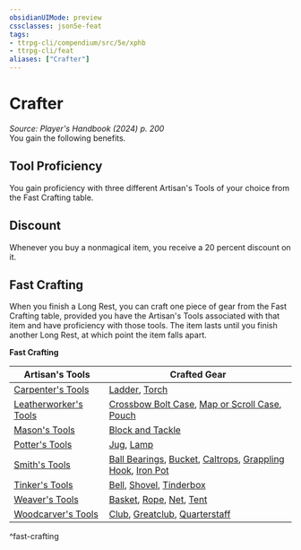 ```yaml
---
obsidianUIMode: preview
cssclasses: json5e-feat
tags:
- ttrpg-cli/compendium/src/5e/xphb
- ttrpg-cli/feat
aliases: ["Crafter"]
---
```

# Crafter
*Source: Player's Handbook (2024) p. 200*  
You gain the following benefits.

## Tool Proficiency

You gain proficiency with three different Artisan's Tools of your choice from the Fast Crafting table.

## Discount

Whenever you buy a nonmagical item, you receive a 20 percent discount on it.

## Fast Crafting

When you finish a Long Rest, you can craft one piece of gear from the Fast Crafting table, provided you have the Artisan's Tools associated with that item and have proficiency with those tools. The item lasts until you finish another Long Rest, at which point the item falls apart.

**Fast Crafting**

| Artisan's Tools | Crafted Gear |
|-----------------|--------------|
| [Carpenter's Tools](3-Mechanics/CLI/items/carpenters-tools-xphb.md) | [Ladder](3-Mechanics/CLI/items/ladder-xphb.md), [Torch](3-Mechanics/CLI/items/torch-xphb.md) |
| [Leatherworker's Tools](3-Mechanics/CLI/items/leatherworkers-tools-xphb.md) | [Crossbow Bolt Case](3-Mechanics/CLI/items/crossbow-bolt-case-xphb.md), [Map or Scroll Case](3-Mechanics/CLI/items/map-or-scroll-case-xphb.md), [Pouch](3-Mechanics/CLI/items/pouch-xphb.md) |
| [Mason's Tools](3-Mechanics/CLI/items/masons-tools-xphb.md) | [Block and Tackle](3-Mechanics/CLI/items/block-and-tackle-xphb.md) |
| [Potter's Tools](3-Mechanics/CLI/items/potters-tools-xphb.md) | [Jug](3-Mechanics/CLI/items/jug-xphb.md), [Lamp](3-Mechanics/CLI/items/lamp-xphb.md) |
| [Smith's Tools](3-Mechanics/CLI/items/smiths-tools-xphb.md) | [Ball Bearings](3-Mechanics/CLI/items/ball-bearings-xphb.md), [Bucket](3-Mechanics/CLI/items/bucket-xphb.md), [Caltrops](3-Mechanics/CLI/items/caltrops-xphb.md), [Grappling Hook](3-Mechanics/CLI/items/grappling-hook-xphb.md), [Iron Pot](3-Mechanics/CLI/items/iron-pot-xphb.md) |
| [Tinker's Tools](3-Mechanics/CLI/items/tinkers-tools-xphb.md) | [Bell](3-Mechanics/CLI/items/bell-xphb.md), [Shovel](3-Mechanics/CLI/items/shovel-xphb.md), [Tinderbox](3-Mechanics/CLI/items/tinderbox-xphb.md) |
| [Weaver's Tools](3-Mechanics/CLI/items/weavers-tools-xphb.md) | [Basket](3-Mechanics/CLI/items/basket-xphb.md), [Rope](3-Mechanics/CLI/items/rope-xphb.md), [Net](3-Mechanics/CLI/items/net-xphb.md), [Tent](3-Mechanics/CLI/items/tent-xphb.md) |
| [Woodcarver's Tools](3-Mechanics/CLI/items/woodcarvers-tools-xphb.md) | [Club](3-Mechanics/CLI/items/club-xphb.md), [Greatclub](3-Mechanics/CLI/items/greatclub-xphb.md), [Quarterstaff](3-Mechanics/CLI/items/quarterstaff-xphb.md) |
^fast-crafting